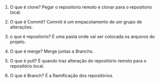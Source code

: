 1) O que é clone?
Pegar o repositorio remoto e clonar para o repositorio local.

2) O que é Commit?
Commit é um empacotamento de um grupo de alterações.

3) o que é repositorio?
É uma pasta onde vai ser colocada os arquivos do projeto.

4) O que é merge?
Merge juntas a Branchs.

5) O que é pull?
É quando traz alteração do repositório remoto para o repositório local.

6) O que é Branch?
É a Ramificação dos repositórios.










